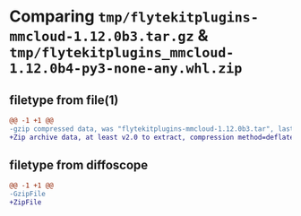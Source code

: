 # Comparing `tmp/flytekitplugins-mmcloud-1.12.0b3.tar.gz` & `tmp/flytekitplugins_mmcloud-1.12.0b4-py3-none-any.whl.zip`

## filetype from file(1)

```diff
@@ -1 +1 @@
-gzip compressed data, was "flytekitplugins-mmcloud-1.12.0b3.tar", last modified: Tue Apr  2 21:31:34 2024, max compression
+Zip archive data, at least v2.0 to extract, compression method=deflate
```

## filetype from diffoscope

```diff
@@ -1 +1 @@
-GzipFile
+ZipFile
```

